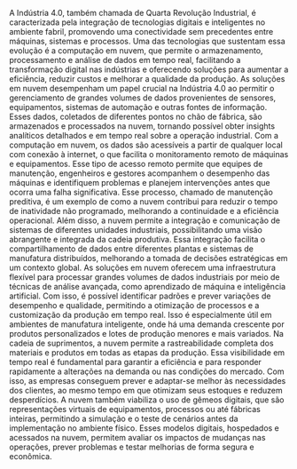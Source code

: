 A Indústria 4.0, também chamada de Quarta Revolução Industrial, é caracterizada pela integração de tecnologias digitais e inteligentes no ambiente fabril, promovendo uma conectividade sem precedentes entre máquinas, sistemas e processos. Uma das tecnologias que sustentam essa evolução é a computação em nuvem, que permite o armazenamento, processamento e análise de dados em tempo real, facilitando a transformação digital nas indústrias e oferecendo soluções para aumentar a eficiência, reduzir custos e melhorar a qualidade da produção.
As soluções em nuvem desempenham um papel crucial na Indústria 4.0 ao permitir o gerenciamento de grandes volumes de dados provenientes de sensores, equipamentos, sistemas de automação e outras fontes de informação. Esses dados, coletados de diferentes pontos no chão de fábrica, são armazenados e processados na nuvem, tornando possível obter insights analíticos detalhados e em tempo real sobre a operação industrial.
Com a computação em nuvem, os dados são acessíveis a partir de qualquer local com conexão à internet, o que facilita o monitoramento remoto de máquinas e equipamentos. Esse tipo de acesso remoto permite que equipes de manutenção, engenheiros e gestores acompanhem o desempenho das máquinas e identifiquem problemas e planejem intervenções antes que ocorra uma falha significativa. Esse processo, chamado de manutenção preditiva, é um exemplo de como a nuvem contribui para reduzir o tempo de inatividade não programado, melhorando a continuidade e a eficiência operacional.
Além disso, a nuvem permite a integração e comunicação de sistemas de diferentes unidades industriais, possibilitando uma visão abrangente e integrada da cadeia produtiva. Essa integração facilita o compartilhamento de dados entre diferentes plantas e sistemas de manufatura distribuídos, melhorando a tomada de decisões estratégicas em um contexto global.
As soluções em nuvem oferecem uma infraestrutura flexível para processar grandes volumes de dados industriais por meio de técnicas de análise avançada, como aprendizado de máquina e inteligência artificial. Com isso, é possível identificar padrões e prever variações de desempenho e qualidade, permitindo a otimização de processos e a customização da produção em tempo real. Isso é especialmente útil em ambientes de manufatura inteligente, onde há uma demanda crescente por produtos personalizados e lotes de produção menores e mais variados.
Na cadeia de suprimentos, a nuvem permite a rastreabilidade completa dos materiais e produtos em todas as etapas da produção. Essa visibilidade em tempo real é fundamental para garantir a eficiência e para responder rapidamente a alterações na demanda ou nas condições do mercado. Com isso, as empresas conseguem prever e adaptar-se melhor às necessidades dos clientes, ao mesmo tempo em que otimizam seus estoques e reduzem desperdícios.
A nuvem também viabiliza o uso de gêmeos digitais, que são representações virtuais de equipamentos, processos ou até fábricas inteiras, permitindo a simulação e o teste de cenários antes da implementação no ambiente físico. Esses modelos digitais, hospedados e acessados na nuvem, permitem avaliar os impactos de mudanças nas operações, prever problemas e testar melhorias de forma segura e econômica.
